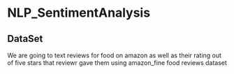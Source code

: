 # NLP_SentimentAnalysis

## DataSet
We are going to text reviews for food on amazon as well as their rating out of five stars that reviewr gave them using amazon_fine food reviews dataset
